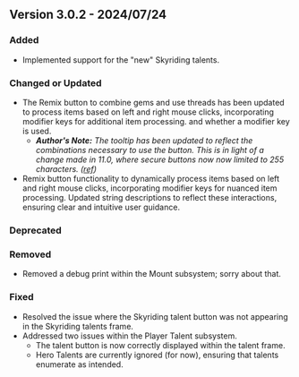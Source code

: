 ## Version 3.0.2 - 2024/07/24

### Added
- Implemented support for the "new" Skyriding talents.
### Changed or Updated
- The Remix button to combine gems and use threads has been updated to process items based on left and right mouse clicks, incorporating modifier keys for additional item processing. and whether a modifier key is used.
  - _**Author's Note:** The tooltip has been updated to reflect the combinations necessary to use the button. This is in light of a change made in 11.0, where secure buttons now now limited to 255 characters. ([ref](https://github.com/Stanzilla/WoWUIBugs/issues/552#issuecomment-2192109095))_
- Remix button functionality to dynamically process items based on left and right mouse clicks, incorporating modifier keys for nuanced item processing. Updated string descriptions to reflect these interactions, ensuring clear and intuitive user guidance.
### Deprecated
### Removed
- Removed a debug print within the Mount subsystem; sorry about that.
### Fixed
- Resolved the issue where the Skyriding talent button was not appearing in the Skyriding talents frame.
- Addressed two issues within the Player Talent subsystem.
  - The talent button is now correctly displayed within the talent frame.
  - Hero Talents are currently ignored (for now), ensuring that talents enumerate as intended.